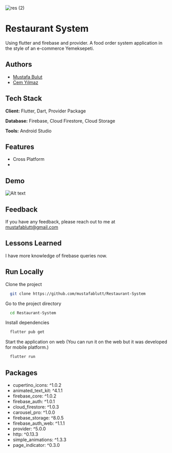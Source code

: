 
![res (2)](https://user-images.githubusercontent.com/43721794/156558085-1bfeee41-8488-4f56-9b2a-8367756ad4fe.png)


# Restaurant System




Using flutter and firebase and provider. A food order system application in the style of an e-commerce Yemeksepeti.


## Authors


- [Mustafa Bulut](https://github.com/mustafablutt)
- [Cem Yılmaz](https://github.com/CemTitor)



## Tech Stack

**Client:** Flutter, Dart, Provider Package

**Database:** Firebase, Cloud Firestore, Cloud Storage

**Tools:** Android Studio


## Features

- Cross Platform
- 

    
## Demo



![Alt text](https://github.com/CemTitor/Restaurant-System/blob/master/images/resto.gif)

## Feedback

If you have any feedback, please reach out to me at mustafablutt@gmail.com


## Lessons Learned


I have more knowledge of firebase queries now.


## Run Locally

Clone the project

```bash
  git clone https://github.com/mustafablutt/Restaurant-System
```

Go to the project directory

```bash
  cd Restaurant-System
```

Install dependencies

```bash
  flutter pub get
```

Start the application on web 
(You can run it on the web but it was developed for mobile platform.)

```bash
  flutter run
```




## Packages

-  cupertino_icons: ^1.0.2
-  animated_text_kit: ^4.1.1
-  firebase_core: ^1.0.2
-  firebase_auth: ^1.0.1
-  cloud_firestore: ^1.0.3
-  carousel_pro: ^1.0.0
-  firebase_storage: ^8.0.5
-  firebase_auth_web: ^1.1.1
-  provider: ^5.0.0
-  http: ^0.13.3
-  simple_animations: ^1.3.3
-  page_indicator: ^0.3.0
  


